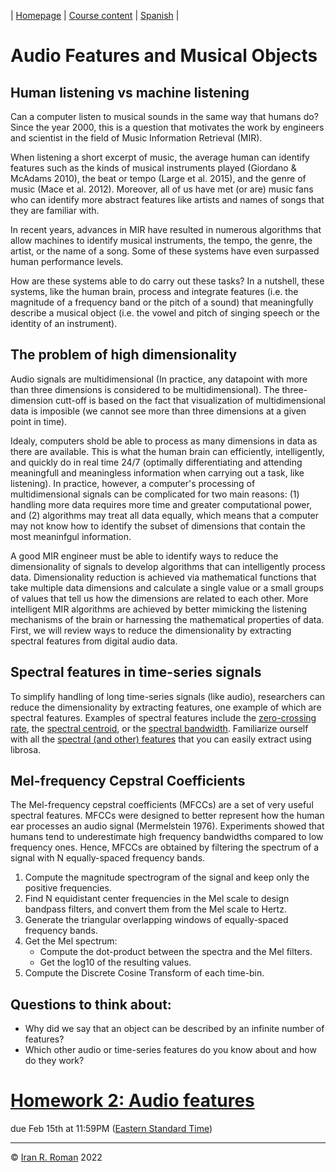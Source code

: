 | [Homepage](https://dl4genaudio.github.io) | [Course content](https://dl4genaudio.github.io/#course-content) | [Spanish](https://dl4genaudio-github-io.translate.goog/?_x_tr_sl=en&_x_tr_tl=es&_x_tr_hl=en-US) |

# Audio Features and Musical Objects

## Human listening vs machine listening

Can a computer listen to musical sounds in the same way that humans do? Since the year 2000, this is a question that motivates the work by engineers and scientist in the field of Music Information Retrieval (MIR).

When listening a short excerpt of music, the average human can identify features such as the kinds of musical instruments played (Giordano & McAdams 2010), the beat or tempo (Large et al. 2015), and the genre of music (Mace et al. 2012). Moreover, all of us have met (or are) music fans who can identify more abstract features like artists and names of songs that they are familiar with.

In recent years, advances in MIR have resulted in numerous algorithms that allow machines to identify musical instruments, the tempo, the genre, the artist, or the name of a song. Some of these systems have even surpassed human performance levels.

How are these systems able to do carry out these tasks? In a nutshell, these systems, like the human brain, process and integrate features (i.e. the magnitude of a frequency band or the pitch of a sound) that meaningfully describe a musical object (i.e. the vowel and pitch of singing speech or the identity of an instrument).


## The problem of high dimensionality 

Audio signals are multidimensional (In practice, any datapoint with more than three dimensions is considered to be multidimensional). The three-dimension cutt-off is based on the fact that visualization of multidimensional data is imposible (we cannot see more than three dimensions at a given point in time).

Idealy, computers shold be able to process as many dimensions in data as there are available. This is what the human brain can efficiently, intelligently, and quickly do in real time 24/7 (optimally differentiating and attending meaningfull and meaningless information when carrying out a task, like listening). In practice, however, a computer's processing of multidimensional signals can be complicated for two main reasons: (1) handling more data requires more time and greater computational power, and (2) algorithms may treat all data equally, which means that a computer may not know how to identify the subset of dimensions that contain the most meaninfgul information.

A good MIR engineer must be able to identify ways to reduce the dimensionality of signals to develop algorithms that can intelligently process data. Dimensionality reduction is achieved via mathematical functions that take multiple data dimensions and calculate a single value or a small groups of values that tell us how the dimensions are related to each other. More intelligent MIR algorithms are achieved by better mimicking the listening mechanisms of the brain or harnessing the mathematical properties of data. First, we will review ways to reduce the dimensionality by extracting spectral features from digital audio data.

## Spectral features in time-series signals 

To simplify handling of long time-series signals (like audio), researchers can reduce the dimensionality by extracting features, one example of which are spectral features. Examples of spectral features include the [zero-crossing rate](https://librosa.org/doc/main/generated/librosa.feature.zero_crossing_rate.html), the [spectral centroid](https://librosa.org/doc/main/generated/librosa.feature.spectral_centroid.html), or the [spectral bandwidth](https://librosa.org/doc/main/generated/librosa.feature.spectral_bandwidth.html). Familiarize ourself with all the [spectral (and other) features](https://librosa.org/doc/main/feature.html#spectral-features) that you can easily extract using librosa.

## Mel-frequency Cepstral Coefficients

The Mel-frequency cepstral coefficients (MFCCs) are a set of very useful spectral features. MFCCs were designed to better represent how the human ear processes an audio signal (Mermelstein 1976). Experiments showed that humans tend to underestimate high frequency bandwidths compared to low frequency ones. Hence, MFCCs are obtained by filtering the spectrum of a signal with N equally-spaced frequency bands.

1. Compute the magnitude spectrogram of the signal and keep only the positive frequencies.
2. Find N equidistant center frequencies in the Mel scale to design bandpass filters, and convert them from the Mel scale to Hertz.
3. Generate the triangular overlapping windows of equally-spaced frequency bands.
4. Get the Mel spectrum: 
    * Compute the dot-product between the spectra and the Mel filters.
    * Get the log10 of the resulting values.
5. Compute the Discrete Cosine Transform of each time-bin.

## Questions to think about:

* Why did we say that an object can be described by an infinite number of features?
* Which other audio or time-series features do you know about and how do they work?

# [Homework 2: Audio features](https://colab.research.google.com/github/dl4genaudio/assignments/blob/main/audio_features.ipynb)

due Feb 15th at 11:59PM ([Eastern Standard Time](https://www.timeanddate.com/time/zones/et))

___

&copy; [Iran R. Roman](https://iranroman.github.io) 2022
